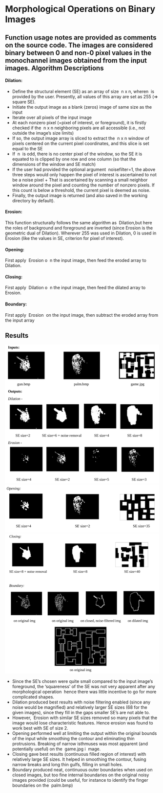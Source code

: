 Morphological Operations on Binary Images
=======================================
Function usage notes are provided as comments on the source code. The images are considered binary between 0 and non­-0 pixel values in the mono­channel images obtained from the input images.
Algorithm Descriptions
----------------------
#### Dilation:
+ Define the structural element (SE) as an array of size ​ n x n, where ​ n ​ is provided by the user. Presently, all values of this array are set as 255 (=> square SE).
+ Initiate the output image as a blank (zeros) image of same size as the input
+ Iterate over all pixels of the input image
+ At each nonzero pixel (=pixel of interest, or foreground), it is firstly checked if the ​ n x n neighboring pixels are all accessible (i.e., not outside the image’s size limits)
+ If so, the output image array is sliced to extract the ​ n x n ​ window of pixels centered on the current pixel coordinates, and this slice is set equal to the SE
+ If ​ n ​ is odd, there is no center pixel of the window, so the SE it is equated to is clipped by one row and one column (so that the dimensions of the window and SE match)
+ If the user had provided the optional argument ​ noisefilter=1,​ the above three steps would only happen the pixel of interest is ascertained to not be a noise pixel + That is ascertained by scanning a small neighbor window around the pixel and counting the number of non­zero pixels. If this count is below a threshold, the current pixel is deemed as noise.
+ Finally, the output image is returned (and also saved in the working directory by default).

#### Erosion:
This function structurally follows the same algorithm as ​ Dilation,​ but here the roles of background and foreground are inverted (since Erosion is the geometric dual of Dilation). Wherever 255 was used in ​ Dilation,​ 0 is used in ​ Erosion (like the values in SE, criterion for pixel of interest).

#### Opening:
​First apply ​ Erosion o ​ n the input image, then feed the eroded array to ​ Dilation. ​

#### Closing:
First apply ​ Dilation o ​ n the input image, then feed the dilated array to ​ Erosion.

#### Boundary:
​First apply ​ Erosion ​ on the input image, then subtract the eroded array from the input array

Results
---------

![res1](Selection_013.png)
![res2](Selection_014.png)
![res3](Selection_015.png)

+ Since the SE’s chosen were quite small compared to the input image’s foreground, the ‘square­ness’ of the SE was not very apparent after any morphological operation ­ hence there was little incentive to go for more complicated shapes.
+ Dilation produced best results with noise filtering enabled (since any noise would be magnified) and relatively larger SE sizes (6­8 for the given images), since they fill in the gaps smaller SE’s are not able to.
+ However, ​ Erosion with similar SE sizes removed so many pixels that the image would lose characteristic features. Hence erosion was found to work best with SE of size 2.
+ Opening performed well at limiting the output within the original bounds of the input while smoothing the contour and eliminating thin protrusions. Breaking of narrow isthmuses was most apparent (and potentially useful) on the ​ game.jpg i ​ mage.
+ Closing gave best results (continuous filled region of interest) with relatively large SE sizes. It helped in smoothing the contour, fusing narrow breaks and long thin gulfs, filling in small holes.
+ Boundary produced neat, continuous outer boundaries when used on closed images, but too fine internal boundaries on the original noisy images provided (could be useful, for instance to identify the finger boundaries on the ​ palm.bmp) ​
